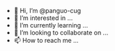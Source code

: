 - 👋 Hi, I’m @panguo-cug
- 👀 I’m interested in ...
- 🌱 I’m currently learning ...
- 💞️ I’m looking to collaborate on ...
- 📫 How to reach me ...

<!---
panguo-cug/panguo-cug is a ✨ special ✨ repository because its `README.md` (this file) appears on your GitHub profile.
You can click the Preview link to take a look at your changes.
--->
